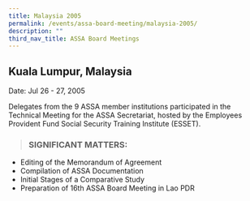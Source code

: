 ```yaml
---
title: Malaysia 2005
permalink: /events/assa-board-meeting/malaysia-2005/
description: ""
third_nav_title: ASSA Board Meetings
---
```

## Kuala Lumpur, Malaysia
Date: Jul 26 - 27, 2005

Delegates from the 9 ASSA member institutions participated in the Technical Meeting for the ASSA Secretariat, hosted by the Employees Provident Fund Social Security Training Institute (ESSET).

> ### SIGNIFICANT MATTERS:


* Editing of the Memorandum of Agreement
* Compilation of ASSA Documentation
* Initial Stages of a Comparative Study
* Preparation of 16th ASSA Board Meeting in Lao PDR